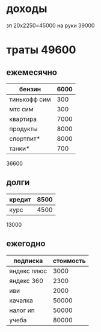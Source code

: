# доходы
зп 20х2250=45000
на руки 39000

# траты  49600
## ежемесячно

| бензин       | 6000 |
| ------------ | ---- |
| тинькофф сим | 300  |
| мтс сим      | 300  |
| квартира     | 7000 |
| продукты     | 8000 |
| спортпит*    | 8000 |
| танки*       | 700  |
36600
## долги

| кредит | 8500 |
| ------ | ---- |
| курс   | 4500 |
13000

## ежегодно

| подписка    | стоимость |
| ----------- | --------- |
| яндекс плюс | 3000      |
| яндекс 360  | 2300      |
| иви         | 2000      |
| качалка     | 50000     |
| налог ип    | 50000     |
| учеба       | 80000     |
